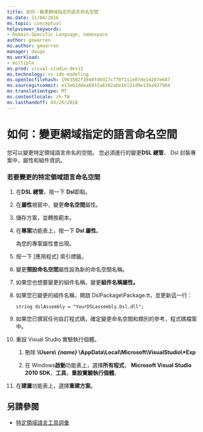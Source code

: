 ```yaml
---
title: 如何：變更網域指定的語言命名空間
ms.date: 11/04/2016
ms.topic: conceptual
helpviewer_keywords:
- Domain-Specific Language, namespace
author: gewarren
ms.author: gewarren
manager: douge
ms.workload:
- multiple
ms.prod: visual-studio-dev15
ms.technology: vs-ide-modeling
ms.openlocfilehash: 1963502f3940fd0d17c770f111e07de14207e687
ms.sourcegitcommit: e13e61ddea6032a8282abe16131d9e136a927984
ms.translationtype: MT
ms.contentlocale: zh-TW
ms.lasthandoff: 04/26/2018
---
```

# <a name="how-to-change-the-namespace-of-a-domain-specific-language"></a>如何：變更網域指定的語言命名空間
您可以變更特定領域語言命名的空間。 您必須進行的變更**DSL 總管**、 Dsl 封裝專案中，屬性和組件資訊。

### <a name="to-change-the-namespace-of-a-domain-specific-language"></a>若要變更的特定領域語言命名空間

1.  在**DSL 總管**，按一下  **Dsl**節點。

2.  在**屬性**視窗中，變更**命名空間**屬性。

3.  儲存方案，並轉換範本。

4.  在**專案**功能表上，按一下  **Dsl 屬性**。

     為您的專案屬性會出現。

5.  按一下 [應用程式]  索引標籤。

6.  變更**預設命名空間**屬性設為新的命名空間名稱。

7.  如果您也想要變更的組件名稱，變更**組件名稱屬性。**

8.  如果您已變更的組件名稱，開啟 DslPackage\Package.tt，並更新這一行：

     `string dslAssembly = "YourDSLassembly.Dsl.dll";`

9. 如果您已撰寫任何自訂程式碼，確定變更命名空間和類別的參考，程式碼檔案中。

10. 重設 Visual Studio 實驗執行個體。

    1.  刪除 **\Users\\ ***{name}*** \AppData\Local\Microsoft\VisualStudio\\\*Exp**

    2.  在 Windows**啟動**功能表上，選擇**所有程式**， **Microsoft Visual Studio 2010 SDK**，**工具**，**重設實驗執行個體**。

11. 在**建置**功能表上，選擇**重建方案**。

## <a name="see-also"></a>另請參閱

- [特定領域語言工具詞彙](http://msdn.microsoft.com/ca5e84cb-a315-465c-be24-76aa3df276aa)